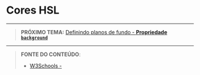 # Cores HSL





***

> **PRÓXIMO TEMA:** [Definindo planos de fundo - **Propriedade `background`**](/conteudo/03-backgrounds)

***


> **FONTE DO CONTEÚDO**:
>
> - [W3Schools - ]()
